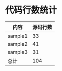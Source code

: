 # **代码行数统计**

| 内容    | 源码行数 |
| ------- | -------- |
| sample1 | 33       |
| sample2 | 41       |
| sample3 | 31       |
| 总计    | 104      |

